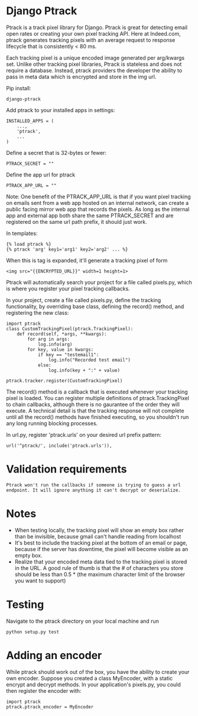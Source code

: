 # Django Ptrack
Ptrack is a track pixel library for Django. Ptrack is great for detecting email open rates or creating your own pixel tracking API. Here at Indeed.com, ptrack generates tracking pixels with an average request to response lifecycle that is consistently < 80 ms.

Each tracking pixel is a unique encoded image generated per arg/kwargs set. Unlike other tracking pixel libraries, Ptrack is stateless and does not require a database. Instead, ptrack providers the developer the ability to pass in meta data which is encrypted and store in the img url. 


Pip install:

    django-ptrack

Add ptrack to your installed apps in settings:

    INSTALLED_APPS = (
        ...,
        'ptrack',
        ...
    )

Define a secret that is 32-bytes or fewer:

    PTRACK_SECRET = ""

Define the app url for ptrack

    PTRACK_APP_URL = ""

Note: One benefit of the PTRACK_APP_URL is that if you want pixel tracking on emails sent from a web app hosted on an internal network, can create a public facing mirror web app that records the pixels. As long as the internal app and external app both share the same PTRACK_SECRET and are registered on the same url path prefix, it should just work.

In templates:

    {% load ptrack %}
    {% ptrack 'arg' key1='arg1' key2='arg2' ... %}

When this is tag is expanded, it'll generate a tracking pixel of form

    <img src="{{ENCRYPTED_URL}}" width=1 height=1>

Ptrack will automatically search your project for a file called pixels.py, which is where you register your pixel tracking callbacks.

In your project, create a file called pixels.py, define the tracking functionality, by overriding base class, defining the record() method, and registering the new class:

    import ptrack
    class CustomTrackingPixel(ptrack.TrackingPixel):
        def record(self, *args, **kwargs):
            for arg in args:
                log.info(arg)
            for key, value in kwargs:
                if key == "testemail1":
                    log.info("Recorded test email")
                else:
                    log.info(key + ":" + value)
     
    ptrack.tracker.register(CustomTrackingPixel)


The record() method is a callback that is executed whenever your tracking pixel is loaded. You can register multiple definitions of ptrack.TrackingPixel to chain callbacks, although there is no gaurantee of the order they will execute. A technical detail is that the tracking response will not complete until all the record() methods have finished executing, so you shouldn't run any long running blocking processes.

In url.py, register 'ptrack.urls' on your desired url prefix pattern:

    url('^ptrack/', include('ptrack.urls')),


# Validation requirements
    Ptrack won't run the callbacks if someone is trying to guess a url endpoint. It will ignore anything it can't decrypt or deserialize.

# Notes
* When testing locally, the tracking pixel will show an empty box rather than be invisible, because gmail can't handle reading from localhost
* It's best to include the tracking pixel at the bottom of an email or page, because if the server has downtime, the pixel will become visible as an empty box.
* Realize that your encoded meta data tied to the tracking pixel is stored in the URL. A good rule of thumb is that the # of characters you store should be less than 0.5 * (the maximum character limit of the browser you want to support)

# Testing
Navigate to the ptrack directory on your local machine and run

    python setup.py test

# Adding an encoder
While ptrack should work out of the box, you have the ability to create your own encoder. Suppose you created a class MyEncoder, with a static encrypt and decrypt methods. In your application's pixels.py, you could then register the encoder with:

    import ptrack
    ptrack.ptrack_encoder = MyEncoder
